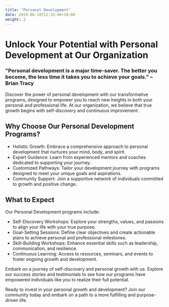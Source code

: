 ```yaml
---
title: "Personal Development"
date: 2019-06-18T12:33:46+10:00
weight: 2
---
```


# Unlock Your Potential with Personal Development at Our Organization

### "Personal development is a major time-saver. The better you become, the less time it takes you to achieve your goals." – Brian Tracy

Discover the power of personal development with our transformative programs, designed to empower you to reach new heights in both your personal and professional life. At our organization, we believe that true growth begins with self-discovery and continuous improvement.

## Why Choose Our Personal Development Programs?

- Holistic Growth: Embrace a comprehensive approach to personal development that nurtures your mind, body, and spirit.
- Expert Guidance: Learn from experienced mentors and coaches dedicated to supporting your journey.
- Customized Pathways: Tailor your development journey with programs designed to meet your unique goals and aspirations.
- Community Support: Join a supportive network of individuals committed to growth and positive change.

## What to Expect

Our Personal Development programs include:

- Self-Discovery Workshops: Explore your strengths, values, and passions to align your life with your true purpose.
- Goal-Setting Sessions: Define clear objectives and create actionable plans to achieve personal and professional milestones.
- Skill-Building Workshops: Enhance essential skills such as leadership, communication, and resilience.
- Continuous Learning: Access to resources, seminars, and events to foster ongoing growth and development.

Embark on a journey of self-discovery and personal growth with us. Explore our success stories and testimonials to see how our programs have empowered individuals like you to realize their full potential.

Ready to invest in your personal growth and development? Join our community today and embark on a path to a more fulfilling and purpose-driven life.